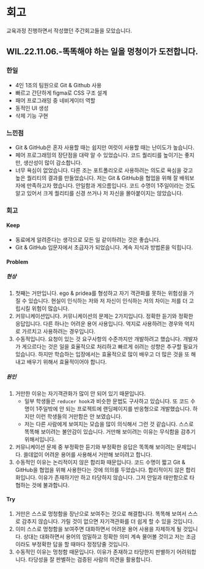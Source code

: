 # 회고

교육과정 진행하면서 작성했던 주간회고들을 모았습니다.

## WIL.22.11.06.-똑똑해야 하는 일을 멍청이가 도전합니다.

### 한일

- 4인 1조의 팀원으로 Git & Github 사용
- 빠르고 간단하게 figma로 CSS 구조 설계
- 패어 프로그래밍 중 네비게이터 역할
- 동적인 UI 생성
- 삭제 기능 구현

### 느낀점

- Git & GitHub은 혼자 사용할 때는 쉽지만 여럿이 사용할 때는 난이도가 높습니다.
- 페어 프로그래밍의 장단점을 대략 알 수 있었습니다. 코드 퀄리티를 높이기는 좋지만, 생산성이 많이 감소합니다.
- 너무 욕심이 없었습니다. 다른 조는 포트폴리오로 사용하려는 의도로 욕심을 갖고 높은 퀄리티의 결과를 만들었습니다. 저는 Git & GitHub을 협업을 위해 잘 배워보자에 만족하고자 했습니다. 안일함과 게으름입니다. 코드 수명이 1주일이라는 것도 알고 있어서 크게 퀄리티를 신경 쓰거나 저 자신을 몰아붙이지는 않았습니다.

### 회고

#### Keep

- 동료에게 알려준다는 생각으로 모든 일 같이하려는 것은 좋습니다.
- Git & GitHub 입문자에서 초급자가 되었습니다. 계속 지식과 방법론을 익힙니다.

#### Problem

##### 현상

1. 첫째는 거만입니다. ego & pridea를 형성하고 자기 객관화를 못하는 위험성을 가질 수 있습니다. 현실이 인식하는 저와 저 자신이 인식하는 저의 차이는 저를 더 고립시킬 위험이 많습니다.
2. 커뮤니케이션입니다. 커뮤니케이션의 문제는 2가지입니다. 정확한 듣기와 정확한 응답입니다. 다른 하나는 어려운 용어 사용입니다. 억지로 사용하려는 경우와 억지로 가르치고 사용하려는 경우입니다.
3. 수동적입니다. 요청이 있는 것 요구사항의 수준까지만 개발하려고 했습니다. 개발자가 게으르다는 것은 일을 효율적으로 처리하고 빠르게 쉬려는 성향은 추구할 필요가 있습니다. 하지만 학습하는 입장에서는 효율적으로 많이 배우고 더 많은 것을 또 해내고 배우기 위해서 효율적이어야 합니다.

##### 원인

1. 거만한 이유는 자기객관화가 많이 안 되어 있기 때문입니다.
   - 일부 학생들은 `reducer hook`과 비슷한 문법도 구사하고 있습니다. 또 코드 수명이 1주일밖에 안 되는 프로젝트에 랜딩페이지를 반응형으로 개발했습니다. 하지만 이런 학생들의 거만함은 안 보였습니다.
   - 저는 다른 사람에게 보여지는 모습을 많이 의식해서 그런 것 같습니다. 스스로 똑똑해 보이려는 불안감이 있습니다. 거만해 보이려는 이유는 무식함을 감추기 위해서입니다.
2. 커뮤니케이션 문제 중 부정확한 듣기와 부정확한 응답은 똑똑해 보이려는 문제입니다. 쓸데없이 어려운 용어를 사용해서 거만해 보이려고 합니다.
3. 수동적인 이유는 논리적이지 않은 합리화 때문입니다. 코드 수명이 짧고 Git & GitHub을 협업을 위해 사용한다는 것에 의의를 두었습니다. 합리적이지 않은 합리화입니다. 이유가 존재하기만 하고 타당하지 않습니다. 그저 안일과 태만함으로 타협하는 것에 불과합니다.

#### Try

1. 거만은 스스로 멍청함을 장난으로 보여주는 것으로 해결합니다. 똑똑해 보여서 스스로 감추지 않습니다. 가릴 것이 없으면 자기객관화를 더 쉽게 할 수 있을 것입니다.
2. 이미 스스로 멍청함을 보여주면 대화하면서 어려운 용어 사용을 자제하게 될 것입니다. 상대는 대화하면서 용어의 엄밀하고 정확한 의미 계속 물어볼 것이고 저는 조금이라도 부정확한 답을 할 때마다 정정당줄 것입니다.
3. 수동적인 이유는 멍청함 때문입니다. 이유가 존재하고 타당한지 판별하기 어려워합니다. 타당성을 잘 판별하는 검증된 사람의 의견을 활용합니다.
